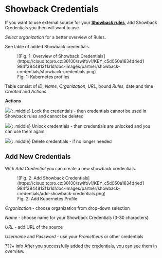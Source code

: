 
# **Showback Credentials**

If you want to use external source for your [**Showback rules**](../showback-rules), add Showback Credentials you then will want to use.

*Select organization* for a better overview of Rules.

See table of added Showback credentials.

<figure markdown>
  ![Fig. 1: Overview of Showback Credentials](https://cloud.tcpro.cz:30100/swift/v1/KEY_c5d050a1634d4ed1984f3844813f1a1d/doc-images/partner/showback-credentials/showback-credentials.png)
  <figcaption>Fig. 1: Kubernetes profiles</figcaption>
</figure>

Table consist of *ID*, *Name*, *Organization*, *URL*, bound *Rules*, date and time *Created* and *Actions*.


**Actions**

![](https://cloud.tcpro.cz:30100/swift/v1/KEY_c5d050a1634d4ed1984f3844813f1a1d/doc-images/icons/lock.png){: .middle} Lock the credentials - then credentials cannot be used in Showback rules and cannot be deleted

![](https://cloud.tcpro.cz:30100/swift/v1/KEY_c5d050a1634d4ed1984f3844813f1a1d/doc-images/icons/unlock.png){: .middle} Unlock credentials - then credentials are unlocked and you can use them again

![](https://cloud.tcpro.cz:30100/swift/v1/KEY_c5d050a1634d4ed1984f3844813f1a1d/doc-images/icons/delete.png){: .middle} Delete credentials - if no longer needed


## **Add New Credentials**

With *Add Credential* you can create a new showback credentials.

<figure markdown>
  ![Fig. 2: Add Showback Credentials](https://cloud.tcpro.cz:30100/swift/v1/KEY_c5d050a1634d4ed1984f3844813f1a1d/doc-images/partner/showback-credentials/add-showback-credentials.png)
  <figcaption>Fig. 2: Add Kubernetes Profile</figcaption>
</figure>


*Organization* - choose organization from drop-down selection

*Name* - choose name for your Showback Credentials (3-30 characters)

*URL* - add URL of the source

*Username* and *Password* - use your *Prometheus* or other credentials

???+ info
    After you successfully added the credentials, you can see them in overview.
